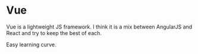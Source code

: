 # Vue

Vue is a lightweight JS framework. I think it is a mix between AngularJS and React and try to keep the best of each.

Easy learning curve. 

